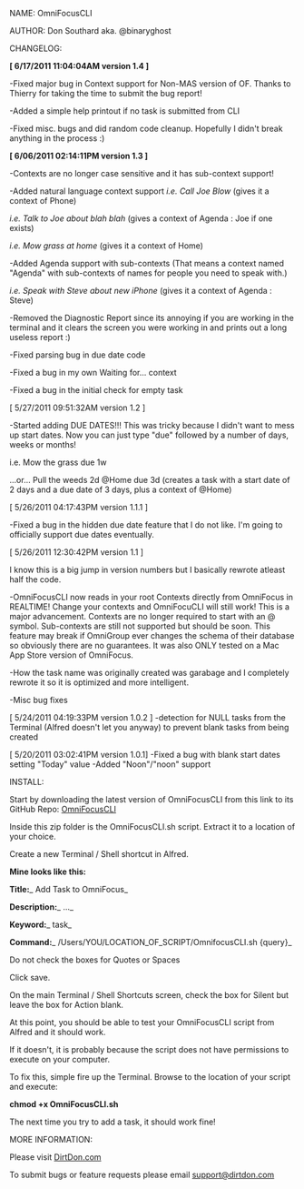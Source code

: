 NAME: OmniFocusCLI

AUTHOR:	Don Southard aka. @binaryghost

CHANGELOG:

**[ 6/17/2011 11:04:04AM version 1.4 ]**

-Fixed major bug in Context support for Non-MAS version of OF.
Thanks to Thierry for taking the time to submit the bug report!

-Added a simple help printout if no task is submitted from CLI

-Fixed misc. bugs and did random code cleanup. Hopefully I didn't break anything in the process :)



**[ 6/06/2011 02:14:11PM version 1.3 ]**

-Contexts are no longer case sensitive and it has sub-context support!

-Added natural language context support
*i.e. Call Joe Blow* (gives it a context of Phone)

*i.e. Talk to Joe about blah blah* (gives a context of Agenda : Joe if one exists)

*i.e. Mow grass at home* (gives it a context of Home)

-Added Agenda support with sub-contexts (That means a context named "Agenda" with sub-contexts of names for people you need to speak with.)

*i.e. Speak with Steve about new iPhone* (gives it a context of Agenda : Steve)

-Removed the Diagnostic Report since its annoying if you are working in the terminal and it clears the screen you were working in and prints out a long useless report :)

-Fixed parsing bug in due date code

-Fixed a bug in my own Waiting for... context

-Fixed a bug in the initial check for empty task

[ 5/27/2011 09:51:32AM version 1.2 ]

-Started adding DUE DATES!!! This was tricky because I didn't want to mess up start dates. Now you can just type "due" followed by a number of days, weeks or months!

i.e. Mow the grass due 1w

...or... Pull the weeds 2d @Home due 3d (creates a task with a start date of 2 days and a due date of 3 days, plus a context of @Home)

[ 5/26/2011 04:17:43PM version 1.1.1 ]

-Fixed a bug in the hidden due date feature that I do not like. I'm going to officially support due dates eventually.

[ 5/26/2011 12:30:42PM version 1.1 ]

I know this is a big jump in version numbers but I basically rewrote atleast half the code. 

-OmniFocusCLI now reads in your root Contexts directly from OmniFocus in REALTIME! Change your contexts and OmniFocuCLI will still work! This is a major advancement. Contexts are no longer required to start with an @ symbol. Sub-contexts are still not supported but should be soon. This feature may break if OmniGroup ever changes the schema of their database so obviously there are no guarantees. It was also ONLY tested on a Mac App Store version of OmniFocus.

-How the task name was originally created was garabage and I completely rewrote it so it is optimized and more intelligent. 

-Misc bug fixes

[ 5/24/2011 04:19:33PM version 1.0.2 ]
-detection for NULL tasks from the Terminal (Alfred doesn't let you anyway) to prevent blank tasks from being created

[ 5/20/2011 03:02:41PM version 1.0.1]
-Fixed a bug with blank start dates setting "Today" value
-Added "Noon"/"noon" support


INSTALL:

Start by downloading the latest version of OmniFocusCLI from this link to its GitHub Repo: [OmniFocusCLI](https://github.com/binaryghost/OmniFocusCLI/zipball/master)

Inside this zip folder is the OmniFocusCLI.sh script. Extract it to a location of your choice.

Create a new Terminal / Shell shortcut in Alfred.

**Mine looks like this:**

**Title:**_ Add Task to OmniFocus_

**Description:**_ ..._

**Keyword:**_ task_

**Command:**_ /Users/YOU/LOCATION_OF_SCRIPT/OmnifocusCLI.sh {query}_

Do not check the boxes for Quotes or Spaces

Click save.

On the main Terminal / Shell Shortcuts screen, check the box for Silent but leave the box for Action blank.

At this point, you should be able to test your OmniFocusCLI script from Alfred and it should work.

If it doesn't, it is probably because the script does not have permissions to execute on your computer.

To fix this, simple fire up the Terminal. Browse to the location of your script and execute:

**chmod +x OmniFocusCLI.sh**

The next time you try to add a task, it should work fine!

MORE INFORMATION:

Please visit [DirtDon.com](http://www.dirtdon.com/?p=963)

To submit bugs or feature requests please email [support@dirtdon.com](mailto:support@dirtdon.com)

